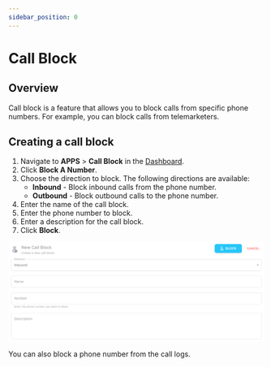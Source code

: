 ```yaml
---
sidebar_position: 0
---
```


# Call Block

## Overview

Call block is a feature that allows you to block calls from specific phone numbers. For example, you can block calls from telemarketers.

## Creating a call block

1. Navigate to **APPS** > **Call Block** in the [Dashboard](https://app.sipharmony.com).
2. Click **Block A Number**.
3. Choose the direction to block. The following directions are available:
   - **Inbound** - Block inbound calls from the phone number.
   - **Outbound** - Block outbound calls to the phone number.
4. Enter the name of the call block.
5. Enter the phone number to block.
6. Enter a description for the call block.
7. Click **Block**.

![Call Block](./img/callBlock.png)

You can also block a phone number from the call logs.
